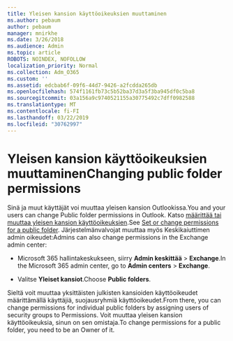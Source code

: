 ```yaml
---
title: Yleisen kansion käyttöoikeuksien muuttaminen
ms.author: pebaum
author: pebaum
manager: mnirkhe
ms.date: 3/26/2018
ms.audience: Admin
ms.topic: article
ROBOTS: NOINDEX, NOFOLLOW
localization_priority: Normal
ms.collection: Adm_O365
ms.custom: ''
ms.assetid: edcbab6f-09f6-44d7-9426-a2fcdda265db
ms.openlocfilehash: 574f1161fb73c5b52ba37d3a5f3ba945df0c5ba8
ms.sourcegitcommit: 03a156a9c9740521155a30775492c7dff0982588
ms.translationtype: MT
ms.contentlocale: fi-FI
ms.lasthandoff: 03/22/2019
ms.locfileid: "30762997"
---
```

# <a name="changing-public-folder-permissions"></a><span data-ttu-id="4ce55-102">Yleisen kansion käyttöoikeuksien muuttaminen</span><span class="sxs-lookup"><span data-stu-id="4ce55-102">Changing public folder permissions</span></span>

<span data-ttu-id="4ce55-103">Sinä ja muut käyttäjät voi muuttaa yleisen kansion Outlookissa.</span><span class="sxs-lookup"><span data-stu-id="4ce55-103">You and your users can change Public folder permissions in Outlook.</span></span> <span data-ttu-id="4ce55-104">Katso [määrittää tai muuttaa yleisen kansion käyttöoikeuksien](https://support.office.com/article/set-or-change-permissions-for-a-public-folder-b2e0440c-7873-48ec-9ff2-b1a20b723005).</span><span class="sxs-lookup"><span data-stu-id="4ce55-104">See [Set or change permissions for a public folder](https://support.office.com/article/set-or-change-permissions-for-a-public-folder-b2e0440c-7873-48ec-9ff2-b1a20b723005).</span></span> <span data-ttu-id="4ce55-105">Järjestelmänvalvojat muuttaa myös Keskikaiuttimen admin oikeudet:</span><span class="sxs-lookup"><span data-stu-id="4ce55-105">Admins can also change permissions in the Exchange admin center:</span></span>
  
- <span data-ttu-id="4ce55-106">Microsoft 365 hallintakeskukseen, siirry **Admin keskittää** \> **Exchange**.</span><span class="sxs-lookup"><span data-stu-id="4ce55-106">In the Microsoft 365 admin center, go to **Admin centers** \> **Exchange**.</span></span>
    
- <span data-ttu-id="4ce55-107">Valitse **Yleiset kansiot**.</span><span class="sxs-lookup"><span data-stu-id="4ce55-107">Choose **Public folders**.</span></span>
    
<span data-ttu-id="4ce55-108">Sieltä voit muuttaa yksittäisten julkisten kansioiden käyttöoikeudet määrittämällä käyttäjiä, suojausryhmiä käyttöoikeudet.</span><span class="sxs-lookup"><span data-stu-id="4ce55-108">From there, you can change permissions for individual public folders by assigning users of security groups to Permissions.</span></span> <span data-ttu-id="4ce55-109">Voit muuttaa yleisen kansion käyttöoikeuksia, sinun on sen omistaja.</span><span class="sxs-lookup"><span data-stu-id="4ce55-109">To change permissions for a public folder, you need to be an Owner of it.</span></span>
  


